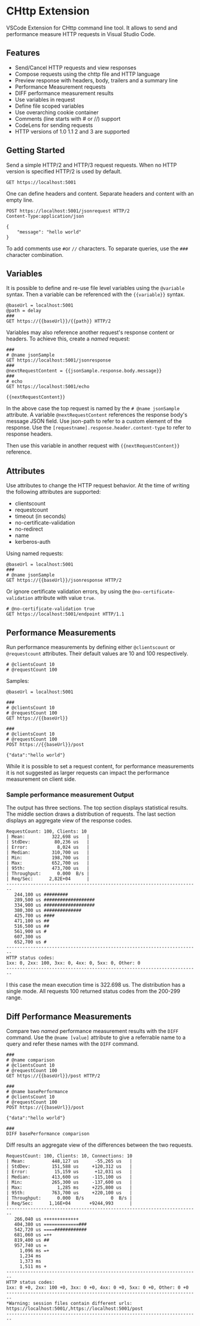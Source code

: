 # CHttp Extension

VSCode Extension for CHttp command line tool. It allows to send and performance measure HTTP requests in Visual Studio Code. 

## Features

- Send/Cancel HTTP requests and view responses
- Compose requests using the chttp file and HTTP language
- Preview response with headers, body, trailers and a summary line
- Performance Measurement requests
- DIFF performance measurement results
- Use variables in request
- Define file scoped variables
- Use overarching cookie container
- Comments (line starts with # or //) support
- CodeLens for sending requests
- HTTP versions of 1.0 1.1 2 and 3 are supported

## Getting Started

Send a simple HTTP/2 and HTTP/3 request requests. When no HTTP version is specified HTTP/2 is used by default.

```http
GET https://localhost:5001
```

One can define headers and content. Separate headers and content with an empty line.

```http
POST https://localhost:5001/jsonrequest HTTP/2
Content-Type:application/json

{
    "message": "hello world"
}
```

To add comments use `#`or `//` characters. To separate queries, use the `###` character combination.

## Variables

It is possible to define and re-use file level variables using the `@variable` syntax. Then a variable can be referenced with the `{{variable}}` syntax.

```http
@baseUrl = localhost:5001
@path = delay
###
GET https://{{baseUrl}}/{{path}} HTTP/2
```

Variables may also reference another request's response content or headers. To achieve this, create a *named* request:

```http
###
# @name jsonSample
GET https://localhost:5001/jsonresponse
###
@nextRequestContent = {{jsonSample.response.body.message}}
###
# echo
GET https://localhost:5001/echo

{{nextRequestContent}}
```

In the above case the top request is named by the `# @name jsonSample` attribute. A variable `@nextRequestContent` references the response body's message JSON field. Use json-path to refer to a custom element of the response. Use the `[requestname].response.header.content-type` to refer to response headers.

Then use this variable in another request with `{{nextRequestContent}}` reference.

## Attributes

Use attributes to change the HTTP request behavior. At the time of writing the following attributes are supported:

- clientscount
- requestcount
- timeout (in seconds)
- no-certificate-validation
- no-redirect
- name
- kerberos-auth

Using named requests:

```
@baseUrl = localhost:5001
###
# @name jsonSample
GET https://{{baseUrl}}/jsonresponse HTTP/2
```

Or ignore certificate validation errors, by using the `@no-certificate-validation` attribute with value `true`.

```http
# @no-certificate-validation true
GET https://localhost:5001/endpoint HTTP/1.1
```

## Performance Measurements

Run performance measurements by defining either `@clientscount` or `@requestcount` attributes. Their default values are 10 and 100 respectively. 

```
# @clientsCount 10
# @requestCount 100
```

Samples:

```http
@baseUrl = localhost:5001

###
# @clientsCount 10
# @requestCount 100
GET https://{{baseUrl}}

###
# @clientsCount 10
# @requestCount 100
POST https://{{baseUrl}}/post

{"data":"hello world"}
```


While it is possible to set a request content, for performance measurements it is not suggested as larger requests can impact the performance measurement on client side.

### Sample performance measurement Output

The output has three sections. The top section displays statistical results. The middle section draws a distribution of requests. The last section displays an aggregate view of the response codes.

```
RequestCount: 100, Clients: 10
| Mean:          322,698 us   |
| StdDev:         80,236 us   |
| Error:           8,024 us   |
| Median:        310,700 us   |
| Min:           198,700 us   |
| Max:           652,700 us   |
| 95th:          473,700 us   |
| Throughput:      0.000  B/s |
| Req/Sec:      2,82E+04      |
------------------------------------------------------------------------
   244,100 us #########
   289,500 us ###################
   334,900 us ###################
   380,300 us ##############
   425,700 us ####
   471,100 us ##
   516,500 us ##
   561,900 us #
   607,300 us 
   652,700 us #
------------------------------------------------------------------------
HTTP status codes:
1xx: 0, 2xx: 100, 3xx: 0, 4xx: 0, 5xx: 0, Other: 0
------------------------------------------------------------------------
```

I this case the mean execution time is 322.698 us. The distribution has a single mode. All requests 100 returned status codes from the 200-299 range.

## Diff Performance Measurements

Compare two *named* performance measurement results with the `DIFF` command. Use the `@name [value]` attribute to give a referrable name to a query and refer these names with the `DIFF` command.

```
###
# @name comparison
# @clientsCount 10
# @requestCount 100
GET https://{{baseUrl}}/post HTTP/2

###
# @name basePerformance
# @clientsCount 10
# @requestCount 100
POST https://{{baseUrl}}/post

{"data":"hello world"}

###
DIFF basePerformance comparison
```

Diff results an aggregate view of the differences between the two requests.

```
RequestCount: 100, Clients: 10, Connections: 10
| Mean:          448,127 us      -55,265 us   |
| StdDev:        151,588 us     +120,312 us   |
| Error:          15,159 us      +12,031 us   |
| Median:        413,600 us     -115,100 us   |
| Min:           265,300 us     -137,600 us   |
| Max:             1,285 ms     +225,800 us   |
| 95th:          763,700 us     +220,100 us   |
| Throughput:      0.000  B/s          0  B/s |
| Req/Sec:      1,16E+04       +9244,993      |
------------------------------------------------------------------------
   266,040 us +++++++++++++
   404,380 us =============###
   542,720 us ====############
   681,060 us =++
   819,400 us ##
   957,740 us =
     1,096 ms =+
     1,234 ms 
     1,373 ms 
     1,511 ms +
------------------------------------------------------------------------
HTTP status codes:
1xx: 0 +0, 2xx: 100 +0, 3xx: 0 +0, 4xx: 0 +0, 5xx: 0 +0, Other: 0 +0
------------------------------------------------------------------------
*Warning: session files contain different urls: https://localhost:5001/,https://localhost:5001/post
------------------------------------------------------------------------
```
